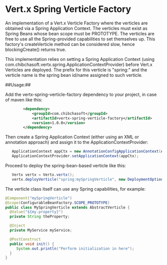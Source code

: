# Vert.x Spring Verticle Factory
An implementation of a Vert.x Verticle Factory where the verticles are obtained via a Spring Application Context. The verticles must exist as Spring Beans whose bean scope must be PROTOTYPE. The verticles are free to use all the Spring-provided capabilities to set themselves up. This factory's createVerticle method can be considered slow, hence blockingCreate() returns true.

This implementation relies on setting a Spring Application Context (using com.chibchasoft.vertx.spring.ApplicationContextProvider) before Vert.x Verticles are deployed. The prefix for this verticle is "spring:" and the verticle name is the spring bean id/name assigned to such verticle.

##Usage:##

Add the vertx-spring-verticle-factory dependency to your project, in case of maven like this:

```xml
        <dependency>
            <groupId>com.chibchasoft</groupId>
            <artifactId>vertx-spring-verticle-factory</artifactId>
            <version>1.0.0</version>
        </dependency>
 ```

Then create a Spring Application Context (either using an XML or annotation approach) and assign it to the ApplicationContextProvider:

```java
   ApplicationContext appCtx = new AnnotationConfigApplicationContext(AnnotatedSpringConfiguration.class);
   ApplicationContextProvider.setApplicationContext(appCtx);
```

Proceed to deploy the spring-bean-based verticle like this:

```java
   Vertx vertx = Vertx.vertx();
   vertx.deployVerticle("spring:mySpringVerticle", new DeploymentOptions().setInstances(2).setWorker(true));
```

The verticle class itself can use any Spring capabilities, for example:

```java
@Component("mySpringVerticle")
@Scope(ConfigurableBeanFactory.SCOPE_PROTOTYPE)
public class MySpringVerticle extends AbstractVerticle {
  @Value("${my.property}")
  private String theProperty;

  @Inject
  private MyService myService;

  @PostConstruct
  public void init() {
     System.out.println("Perform initialization in here");
  }
}
```
